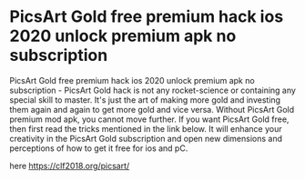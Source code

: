 # PicsArt Gold free premium hack ios 2020 unlock premium apk no subscription

PicsArt Gold free premium hack ios 2020 unlock premium apk no subscription - PicsArt Gold hack is not any rocket-science or containing any special skill to master. It's just the art of making more gold and investing them again and again to get more gold and vice versa. Without PicsArt Gold premium mod apk, you cannot move further. If you want PicsArt Gold free, then first read the tricks mentioned in the link below. It will enhance your creativity in the PicsArt Gold subscription and open new dimensions and perceptions of how to get it free for ios and pC. 

here https://clf2018.org/picsart/

